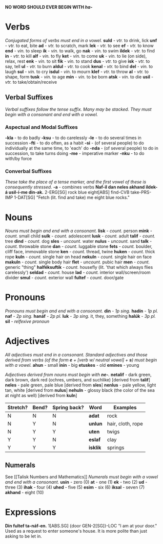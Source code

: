 **NO WORD SHOULD EVER BEGIN WITH *ha-***
# Verbs
*Conjugated forms of verbs must end in a vowel.*
**suld** - *vtr.* to drink, lick
**unf** - *vtr.* to eat, bite
**ad** - *vtr.* to scratch, mark
**lek** - *vtr.* to see
**ef** - *vtr.* to know
**end** - *vin.* to sleep
**ik** - *vin.* to walk, go
**nak** - *vin.* to swim
**ildek** - *vtr.* to find
**in** - *vtr.* to kill
**alf** - *vin.* to fly
**ket** - *vin.* to come
**uk** - *vin.* to lie (on side), relax, rest
**enk** - *vin.* to sit
**fik** - *vin.* to stand
**dus** - *vtr.* to give
**isk** - *vtr.* to say, tell
**ul** - *vtr.* to burn
**aldul** - *vtr.* to cook
**kenal** - *vtr.* to bind
**del** - *vin.* to laugh
**sul** - *vin.* to cry
**isdul** - *vin.* to mourn
**klef** - *vtr.* to throw
**al** - *vtr.* to shape, form
**tusk** - *vin.* to age
**min** - *vin.* to be born
**atsk** - *vin.* to die
**usil** - *vtr.* to take/obtain/receive
## Verbal Suffixes
*Verbal suffixes follow the tense suffix. Many may be stacked. They must begin with a consonant and end with a vowel.*
### Aspectual and Modal Suffixes
**-kla** - to do badly
**-ksu** - to do carelessly
**-le** - to do several times in succession
**-fti** - to do often, as a habit
**-si** - (of several people) to do individually at the same time, to 'each' do
**-nda** - (of several people) to do in succession, to take turns doing
**-me** - imperative marker
**-nku** - to do with/by force
### Converbal Suffixes
*These take the place of a tense marker, and the first vowel of these is consequently stressed.*
**-a** - combines verbs
	**Naf-il dan neles akhand ildek-á usil-í-me din-ak.**
	2-ERG\[SG] rock blue eight\[ABS] find-CVB take-PRS-IMP 1-DAT\[SG]
	"Fetch (lit. find and take) me eight blue rocks."
# Nouns
*Nouns must begin and end with a consonant.*
**lisk** - *count.* person
**mink** - *count.* small child
**sulk** - *count.* adolescent
**lusk** - *count.* adult
**talif** - *count.* tree
**dind** - *count.* dog
**sles** - *uncount.* water
**nulus** - *uncount.* sand
**talk** - *count.* throwable stone
**dan** - *count.* luggable stone
**fets** - *count.* boulder, cliff face, immovable stone
**ken** - *count.* thread, twine
**huken** - *count.* thick rope
**kuln** - *count.* single hair on head
**nekuln** - *count.* single hair on face
**makuln** - *count.* single body hair
**flet** - *uncount.* pubic hair
**men** - *count.* generic "thing"
**halféksuftik** - *count.* housefly (lit. 'that which always flies carelessly')
**seldad** - *count.* house
**lad** - *count.* interior wall/screen/room divider
**smul** - *count.* exterior wall
**fultef** - *count.* door/gate
# Pronouns
*Pronouns must begin and end with a consonant.*
**din** - *1p sing.*
	**hadín** - *1p pl.*
**naf** - *2p sing.*
	**hanáf** - *2p pl.*
**luk** - *3p sing.* it, they, something
	**halúk** - *3p pl.*
**sil** - *relfexive pronoun*
# Adjectives
*All adjectives must end in a consonant.*
*Standard adjectives and those derived from verbs (of the form **e** + \[verb w/ neutral vowel] + **s**) must begin with a vowel.*
**ahun** - small
**inin** - big
**etuskes**  - old
**emines** - young

*Adjectives derived from nouns must begin with **ne-**.*
**netalif** - dark green, dark brown, dark red (ochres, umbers, and suchlike) \[derived from **talif**] 
**neles** - pale green, pale blue \[derived from **sles**]
**nenlus** - pale yellow, light tan, white \[derived from **nulus**]
**nehuln** - glossy black (the color of the sea at night as well) \[derived from **kuln**]

| Stretch? | Bend? | Spring back? | Word       | Examples          |
| -------- | ----- | ------------ | ---------- | ----------------- |
| N        | N     | N            | **adat**   | rock              |
| N        | Y     | N            | **unlun**  | hair, cloth, rope |
| N        | Y     | Y            | **uten**   | twigs             |
| Y        | Y     | N            | **eslaf**  | clay              |
| Y        | Y     | Y            | **isklik** | springs           |
## Numerals
See [[Talisk Numbers and Mathematics]]
*Numerals must begin with a vowel and end with a consonant.*
**usin** - zero (0)
**at** - one (1)
**ek** - two (2)
**ud** - three (3)
**ihak** - four (4)
**uhed** - five (5)
**esim** - six (6)
**iksal** - seven (7)
**akhand** - eight (10)
# Expressions
**Din fultef ta-náf-en.**
1\[ABS.SG] {door GEN-2\[SG]}-LOC
"I am at your door."
Used as a request to enter someone's house. It is more polite than just asking to be let in.